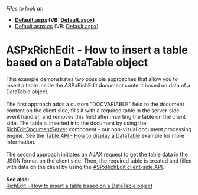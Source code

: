 <!-- default file list -->
*Files to look at*:

* **[Default.aspx](./CS/Default.aspx) (VB: [Default.aspx](./VB/Default.aspx))**
* [Default.aspx.cs](./CS/Default.aspx.cs) (VB: [Default.aspx](./VB/Default.aspx))
<!-- default file list end -->
# ASPxRichEdit - How to insert a table based on a DataTable object


This example demonstrates two possible approaches that allow you to insert a table inside the ASPxRichEdit document content based on data of a DataTable object.<br><br>The first approach adds a custom "DOCVARIABLE" field to the document content on the client side, fills it with a required table in the server-side event handler, and removes this field after inserting the table on the client side. The table is inserted into the document by using the <a href="https://documentation.devexpress.com/#CoreLibraries/clsDevExpressXtraRichEditRichEditDocumentServertopic">RichEditDocumentServer</a> component - our non-visual document processing engine. See the <a href="https://www.devexpress.com/Support/Center/p/E3664">Table API - How to display a DataTable</a> example for more information.<br><br>The second approach initiates an AJAX request to get the table data in the JSON format on the client side. Then, the required table is created and filled with data on the client by using the <a href="https://documentation.devexpress.com/AspNet/DevExpress.Web.MVC.Scripts.MVCxClientRichEdit.members">ASPxRichEdit client-side API</a>.<br><br><strong>See also:</strong><br><a href="https://www.devexpress.com/Support/Center/p/T590876">RichEdit - How to insert a table based on a DataTable object</a>

<br/>


